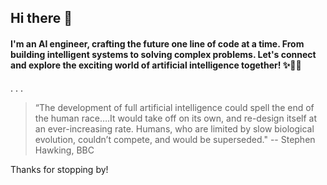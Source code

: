 ## Hi there 👋

#### I'm an AI engineer, crafting the future one line of code at a time. From building intelligent systems to solving complex problems. Let's connect and explore the exciting world of artificial intelligence together! ✨👨‍💻

.
.
.

> “The development of full artificial intelligence could spell the end of the human race….It would take off on its own, and re-design itself at an ever-increasing rate. Humans, who are limited by slow biological evolution, couldn’t compete, and would be superseded." -- Stephen Hawking, BBC

Thanks for stopping by!
